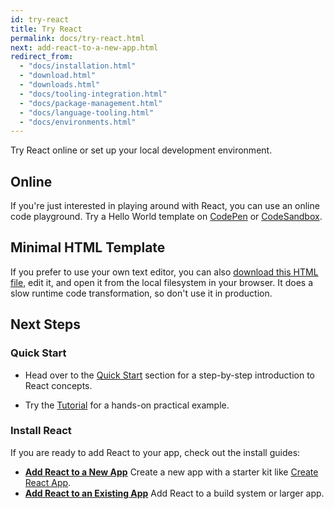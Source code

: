 ```yaml
---
id: try-react
title: Try React
permalink: docs/try-react.html
next: add-react-to-a-new-app.html
redirect_from:
  - "docs/installation.html"
  - "download.html"
  - "downloads.html"
  - "docs/tooling-integration.html"
  - "docs/package-management.html"
  - "docs/language-tooling.html"
  - "docs/environments.html"
---
```


Try React online or set up your local development environment.

## Online

If you're just interested in playing around with React, you can use an online code playground. Try a Hello World template on [CodePen](codepen://hello-world) or [CodeSandbox](https://codesandbox.io/s).

## Minimal HTML Template

If you prefer to use your own text editor, you can also [download this HTML file](https://raw.githubusercontent.com/reactjs/reactjs.org/master/static/html/single-file-example.html), edit it, and open it from the local filesystem in your browser. It does a slow runtime code transformation, so don't use it in production.

## Next Steps

### Quick Start

- Head over to the [Quick Start](/docs/hello-world.html) section for a step-by-step introduction to React concepts.

- Try the [Tutorial](/tutorial/tutorial.html) for a hands-on practical example.

### Install React

If you are ready to add React to your app, check out the install guides:

- **[Add React to a New App](/docs/add-react-to-a-new-app.html)** Create a new app with a starter kit like [Create React App](http://github.com/facebookincubator/create-react-app).
- **[Add React to an Existing App](/docs/add-react-to-a-new-app.html)** Add React to a build system or larger app.
